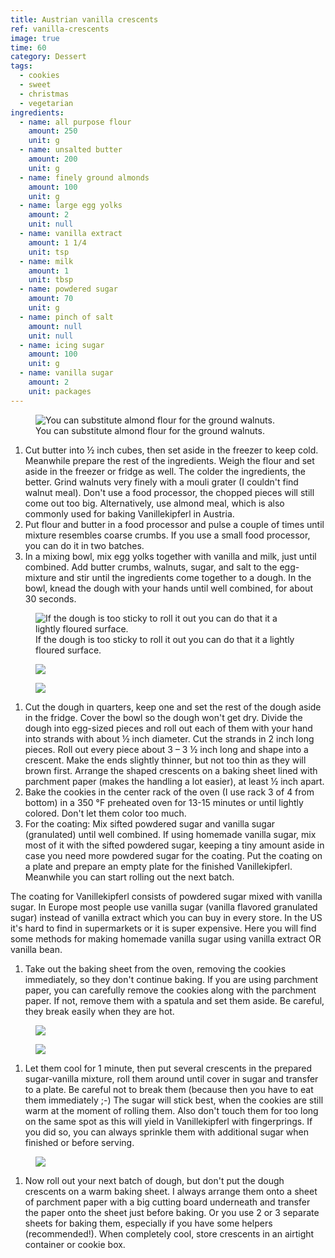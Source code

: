 ```yaml
---
title: Austrian vanilla crescents
ref: vanilla-crescents
image: true
time: 60
category: Dessert
tags:
  - cookies
  - sweet
  - christmas
  - vegetarian
ingredients:
  - name: all purpose flour
    amount: 250
    unit: g
  - name: unsalted butter
    amount: 200
    unit: g
  - name: finely ground almonds
    amount: 100
    unit: g
  - name: large egg yolks
    amount: 2
    unit: null
  - name: vanilla extract
    amount: 1 1/4
    unit: tsp
  - name: milk
    amount: 1
    unit: tbsp
  - name: powdered sugar
    amount: 70
    unit: g
  - name: pinch of salt
    amount: null
    unit: null
  - name: icing sugar
    amount: 100
    unit: g
  - name: vanilla sugar
    amount: 2
    unit: packages
---
```


<figure>
  <img srcset="{{ site.baseurl }}{{ site.assets }}{{ site.images }}posts/vanilla-crescents-1-large.jpeg 2000w, {{ site.baseurl }}{{ site.assets }}{{ site.images }}posts/vanilla-crescents-1.jpeg 1000w, {{ site.baseurl }}{{ site.assets }}{{ site.images }}posts/vanilla-crescents-1-small.jpeg 500w" sizes="(min-width: 769px): 25vw, calc(100vw - 4rem)" src="{{ site.baseurl }}{{ site.assets }}{{ site.images }}posts/vanilla-crescents-1.jpeg" alt="You can substitute almond flour for the ground walnuts.">
  <figcaption>You can substitute almond flour for the ground walnuts.</figcaption>
</figure>

1. Cut butter into ½ inch cubes, then set aside in the freezer to keep cold. Meanwhile prepare the rest of the ingredients. Weigh the flour and set aside in the freezer or fridge as well. The colder the ingredients, the better. Grind walnuts very finely with a mouli grater (I couldn't find walnut meal). Don't use a food processor, the chopped pieces will still come out too big. Alternatively, use almond meal, which is also commonly used for baking Vanillekipferl in Austria.
2. Put flour and butter in a food processor and pulse a couple of times until mixture resembles coarse crumbs. If you use a small food processor, you can do it in two batches.
3. In a mixing bowl, mix egg yolks together with vanilla and milk, just until combined. Add butter crumbs, walnuts, sugar, and salt to the egg-mixture and stir until the ingredients come together to a dough. In the bowl, knead the dough with your hands until well combined, for about 30 seconds.

<div class="gallery gallery-3">
  <figure class="gallery-item">
  <img srcset="{{ site.baseurl }}{{ site.assets }}{{ site.images }}posts/vanilla-crescents-2-large.jpeg 2000w, {{ site.baseurl }}{{ site.assets }}{{ site.images }}posts/vanilla-crescents-2.jpeg 1000w, {{ site.baseurl }}{{ site.assets }}{{ site.images }}posts/vanilla-crescents-2-small.jpeg 500w" sizes="(min-width: 769px): 25vw, calc(100vw - 4rem)" src="{{ site.baseurl }}{{ site.assets }}{{ site.images }}posts/vanilla-crescents-2.jpeg" alt="If the dough is too sticky to roll it out you can do that it a lightly floured surface.">
  <figcaption>If the dough is too sticky to roll it out you can do that it a lightly floured surface.</figcaption>
</figure>
  <figure class="gallery-item">
  <img srcset="{{ site.baseurl }}{{ site.assets }}{{ site.images }}posts/vanilla-crescents-3-large.jpeg 2000w, {{ site.baseurl }}{{ site.assets }}{{ site.images }}posts/vanilla-crescents-3.jpeg 1000w, {{ site.baseurl }}{{ site.assets }}{{ site.images }}posts/vanilla-crescents-3-small.jpeg 500w" sizes="(min-width: 769px): 25vw, calc(100vw - 4rem)" src="{{ site.baseurl }}{{ site.assets }}{{ site.images }}posts/vanilla-crescents-3.jpeg">
</figure>
  <figure class="gallery-item">
  <img srcset="{{ site.baseurl }}{{ site.assets }}{{ site.images }}posts/vanilla-crescents-4-large.jpeg 2000w, {{ site.baseurl }}{{ site.assets }}{{ site.images }}posts/vanilla-crescents-4.jpeg 1000w, {{ site.baseurl }}{{ site.assets }}{{ site.images }}posts/vanilla-crescents-4-small.jpeg 500w" sizes="(min-width: 769px): 25vw, calc(100vw - 4rem)" src="{{ site.baseurl }}{{ site.assets }}{{ site.images }}posts/vanilla-crescents-4.jpeg">
</figure>
</div>

1. Cut the dough in quarters, keep one and set the rest of the dough aside in the fridge. Cover the bowl so the dough won't get dry. Divide the dough into egg-sized pieces and roll out each of them with your hand into strands with about ½ inch diameter. Cut the strands in 2 inch long pieces. Roll out every piece about 3 – 3 ½ inch long and shape into a crescent. Make the ends slightly thinner, but not too thin as they will brown first. Arrange the shaped crescents on a baking sheet lined with parchment paper (makes the handling a lot easier), at least ½ inch apart.
2. Bake the cookies in the center rack of the oven (I use rack 3 of 4 from bottom) in a 350 °F preheated oven for 13-15 minutes or until lightly colored. Don't let them color too much.
3. For the coating: Mix sifted powdered sugar and vanilla sugar (granulated) until well combined. If using homemade vanilla sugar, mix most of it with the sifted powdered sugar, keeping a tiny amount aside in case you need more powdered sugar for the coating. Put the coating on a plate and prepare an empty plate for the finished Vanillekipferl. Meanwhile you can start rolling out the next batch.

The coating for Vanillekipferl consists of powdered sugar mixed with vanilla sugar. In Europe most people use vanilla sugar (vanilla flavored granulated sugar) instead of vanilla extract which you can buy in every store. In the US it's hard to find in supermarkets or it is super expensive. Here you will find some methods for making homemade vanilla sugar using vanilla extract OR vanilla bean.

1. Take out the baking sheet from the oven, removing the cookies immediately, so they don't continue baking. If you are using parchment paper, you can carefully remove the cookies along with the parchment paper. If not, remove them with a spatula and set them aside. Be careful, they break easily when they are hot.

<div class="gallery gallery-2">
  <figure class="gallery-item">
  <img srcset="{{ site.baseurl }}{{ site.assets }}{{ site.images }}posts/vanilla-crescents-5-large.jpeg 2000w, {{ site.baseurl }}{{ site.assets }}{{ site.images }}posts/vanilla-crescents-5.jpeg 1000w, {{ site.baseurl }}{{ site.assets }}{{ site.images }}posts/vanilla-crescents-5-small.jpeg 500w" sizes="(min-width: 769px): 25vw, calc(100vw - 4rem)" src="{{ site.baseurl }}{{ site.assets }}{{ site.images }}posts/vanilla-crescents-5.jpeg">
</figure>
  <figure class="gallery-item">
  <img srcset="{{ site.baseurl }}{{ site.assets }}{{ site.images }}posts/vanilla-crescents-6-large.jpeg 2000w, {{ site.baseurl }}{{ site.assets }}{{ site.images }}posts/vanilla-crescents-6.jpeg 1000w, {{ site.baseurl }}{{ site.assets }}{{ site.images }}posts/vanilla-crescents-6-small.jpeg 500w" sizes="(min-width: 769px): 25vw, calc(100vw - 4rem)" src="{{ site.baseurl }}{{ site.assets }}{{ site.images }}posts/vanilla-crescents-6.jpeg">
</figure>
</div>

1. Let them cool for 1 minute, then put several crescents in the prepared sugar-vanilla mixture, roll them around until cover in sugar and transfer to a plate. Be careful not to break them (because then you have to eat them immediately ;-) The sugar will stick best, when the cookies are still warm at the moment of rolling them. Also don't touch them for too long on the same spot as this will yield in Vanillekipferl with fingerprings. If you did so, you can always sprinkle them with additional sugar when finished or before serving.

<figure>
  <img srcset="{{ site.baseurl }}{{ site.assets }}{{ site.images }}posts/vanilla-crescents-7-large.jpeg 2000w, {{ site.baseurl }}{{ site.assets }}{{ site.images }}posts/vanilla-crescents-7.jpeg 1000w, {{ site.baseurl }}{{ site.assets }}{{ site.images }}posts/vanilla-crescents-7-small.jpeg 500w" sizes="(min-width: 769px): 25vw, calc(100vw - 4rem)" src="{{ site.baseurl }}{{ site.assets }}{{ site.images }}posts/vanilla-crescents-7.jpeg">
</figure>

1. Now roll out your next batch of dough, but don't put the dough crescents on a warm baking sheet. I always arrange them onto a sheet of parchment paper with a big cutting board underneath and transfer the paper onto the sheet just before baking. Or you use 2 or 3 separate sheets for baking them, especially if you have some helpers (recommended!). When completely cool, store crescents in an airtight container or cookie box.
